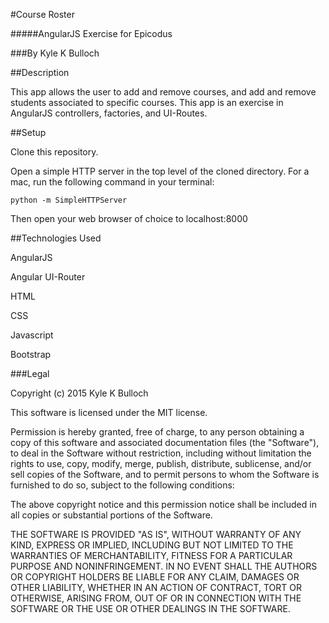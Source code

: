 #Course Roster

#####AngularJS Exercise for Epicodus

###By Kyle K Bulloch

##Description

This app allows the user to add and remove courses, and add and remove students associated to specific courses.  This app is an exercise in AngularJS controllers, factories, and UI-Routes.

##Setup

Clone this repository.

Open a simple HTTP server in the top level of the cloned directory.  For a mac, run the following command in your terminal:
```
python -m SimpleHTTPServer
```
Then open your web browser of choice to localhost:8000

##Technologies Used

AngularJS

Angular UI-Router

HTML

CSS

Javascript

Bootstrap

###Legal

Copyright (c) 2015 Kyle K Bulloch

This software is licensed under the MIT license.

Permission is hereby granted, free of charge, to any person obtaining a copy
of this software and associated documentation files (the "Software"), to deal
in the Software without restriction, including without limitation the rights
to use, copy, modify, merge, publish, distribute, sublicense, and/or sell
copies of the Software, and to permit persons to whom the Software is
furnished to do so, subject to the following conditions:

The above copyright notice and this permission notice shall be included in
all copies or substantial portions of the Software.

THE SOFTWARE IS PROVIDED "AS IS", WITHOUT WARRANTY OF ANY KIND, EXPRESS OR
IMPLIED, INCLUDING BUT NOT LIMITED TO THE WARRANTIES OF MERCHANTABILITY,
FITNESS FOR A PARTICULAR PURPOSE AND NONINFRINGEMENT. IN NO EVENT SHALL THE
AUTHORS OR COPYRIGHT HOLDERS BE LIABLE FOR ANY CLAIM, DAMAGES OR OTHER
LIABILITY, WHETHER IN AN ACTION OF CONTRACT, TORT OR OTHERWISE, ARISING FROM,
OUT OF OR IN CONNECTION WITH THE SOFTWARE OR THE USE OR OTHER DEALINGS IN
THE SOFTWARE.
